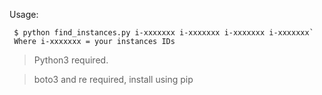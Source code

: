 Usage: 
```
 $ python find_instances.py i-xxxxxxx i-xxxxxxx i-xxxxxxx i-xxxxxxx`
 Where i-xxxxxxx = your instances IDs
``` 

> Python3 required. 

> boto3 and re required, install using pip
